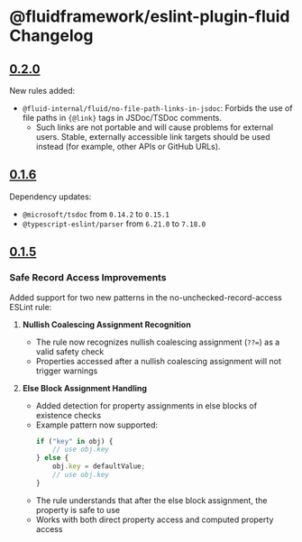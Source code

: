 # @fluidframework/eslint-plugin-fluid Changelog

## [0.2.0](https://github.com/microsoft/FluidFramework/releases/tag/eslint-plugin-fluid_v0.2.0)

New rules added:

- `@fluid-internal/fluid/no-file-path-links-in-jsdoc`: Forbids the use of file paths in `{@link}` tags in JSDoc/TSDoc comments.
    - Such links are not portable and will cause problems for external users.
      Stable, externally accessible link targets should be used instead (for example, other APIs or GitHub URLs).

## [0.1.6](https://github.com/microsoft/FluidFramework/releases/tag/eslint-plugin-fluid_v0.1.6)

Dependency updates:

- `@microsoft/tsdoc` from `0.14.2` to `0.15.1`
- `@typescript-eslint/parser` from `6.21.0` to `7.18.0`

## [0.1.5](https://github.com/microsoft/FluidFramework/releases/tag/eslint-plugin-fluid_v0.1.5)

### Safe Record Access Improvements

Added support for two new patterns in the no-unchecked-record-access ESLint rule:

1. **Nullish Coalescing Assignment Recognition**
    - The rule now recognizes nullish coalescing assignment (`??=`) as a valid safety check
    - Properties accessed after a nullish coalescing assignment will not trigger warnings

2. **Else Block Assignment Handling**
    - Added detection for property assignments in else blocks of existence checks
    - Example pattern now supported:
        ```typescript
        if ("key" in obj) {
        	// use obj.key
        } else {
        	obj.key = defaultValue;
        	// use obj.key
        }
        ```
    - The rule understands that after the else block assignment, the property is safe to use
    - Works with both direct property access and computed property access
